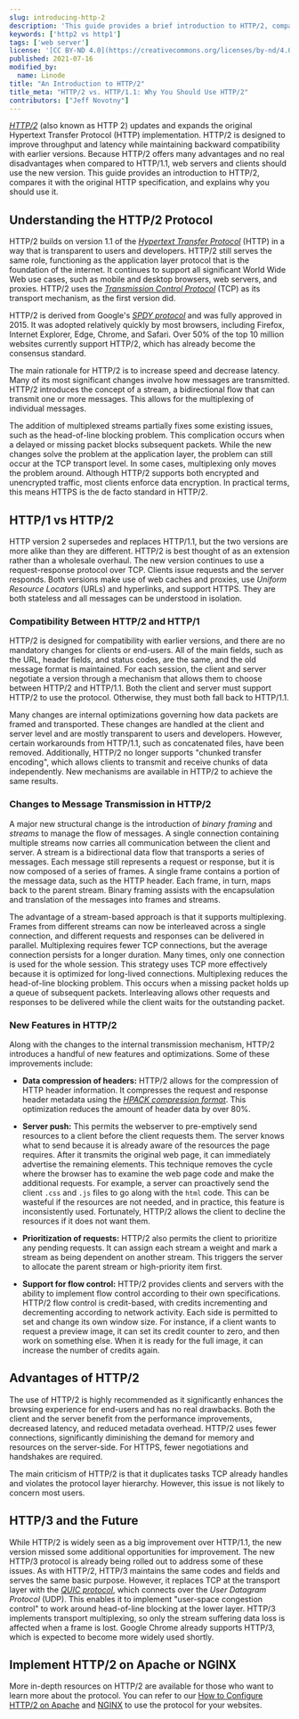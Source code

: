 ```yaml
---
slug: introducing-http-2
description: 'This guide provides a brief introduction to HTTP/2, compares it with the original HTTP specification, and explains why you should use it.'
keywords: ['http2 vs http1']
tags: ['web server']
license: '[CC BY-ND 4.0](https://creativecommons.org/licenses/by-nd/4.0)'
published: 2021-07-16
modified_by:
  name: Linode
title: "An Introduction to HTTP/2"
title_meta: "HTTP/2 vs. HTTP/1.1: Why You Should Use HTTP/2"
contributors: ["Jeff Novotny"]
---
```


[*HTTP/2*](https://en.wikipedia.org/wiki/HTTP/2) (also known as HTTP 2) updates and expands the original Hypertext Transfer Protocol (HTTP) implementation. HTTP/2 is designed to improve throughput and latency while maintaining backward compatibility with earlier versions. Because HTTP/2 offers many advantages and no real disadvantages when compared to HTTP/1.1, web servers and clients should use the new version. This guide provides an introduction to HTTP/2, compares it with the original HTTP specification, and explains why you should use it.

## Understanding the HTTP/2 Protocol

HTTP/2 builds on version 1.1 of the [*Hypertext Transfer Protocol*](https://en.wikipedia.org/wiki/Hypertext_Transfer_Protocol) (HTTP) in a way that is transparent to users and developers. HTTP/2 still serves the same role, functioning as the application layer protocol that is the foundation of the internet. It continues to support all significant World Wide Web use cases, such as mobile and desktop browsers, web servers, and proxies. HTTP/2 uses the [*Transmission Control Protocol*](https://en.wikipedia.org/wiki/Transmission_Control_Protocol) (TCP) as its transport mechanism, as the first version did.

HTTP/2 is derived from Google's [*SPDY protocol*](https://en.wikipedia.org/wiki/SPDY) and was fully approved in 2015. It was adopted relatively quickly by most browsers, including Firefox, Internet Explorer, Edge, Chrome, and Safari. Over 50% of the top 10 million websites currently support HTTP/2, which has already become the consensus standard.

The main rationale for HTTP/2 is to increase speed and decrease latency. Many of its most significant changes involve how messages are transmitted. HTTP/2 introduces the concept of a stream, a bidirectional flow that can transmit one or more messages. This allows for the multiplexing of individual messages.

The addition of multiplexed streams partially fixes some existing issues, such as the head-of-line blocking problem. This complication occurs when a delayed or missing packet blocks subsequent packets. While the new changes solve the problem at the application layer, the problem can still occur at the TCP transport level. In some cases, multiplexing only moves the problem around. Although HTTP/2 supports both encrypted and unencrypted traffic, most clients enforce data encryption. In practical terms, this means HTTPS is the de facto standard in HTTP/2.

## HTTP/1 vs HTTP/2

HTTP version 2 supersedes and replaces HTTP/1.1, but the two versions are more alike than they are different. HTTP/2 is best thought of as an extension rather than a wholesale overhaul. The new version continues to use a request-response protocol over TCP. Clients issue requests and the server responds. Both versions make use of web caches and proxies, use *Uniform Resource Locators* (URLs) and hyperlinks, and support HTTPS. They are both stateless and all messages can be understood in isolation.

### Compatibility Between HTTP/2 and HTTP/1

HTTP/2 is designed for compatibility with earlier versions, and there are no mandatory changes for clients or end-users. All of the main fields, such as the URL, header fields, and status codes, are the same, and the old message format is maintained. For each session, the client and server negotiate a version through a mechanism that allows them to choose between HTTP/2 and HTTP/1.1. Both the client and server must support HTTP/2 to use the protocol. Otherwise, they must both fall back to HTTP/1.1.

Many changes are internal optimizations governing how data packets are framed and transported. These changes are handled at the client and server level and are mostly transparent to users and developers. However, certain workarounds from HTTP/1.1, such as concatenated files, have been removed. Additionally, HTTP/2 no longer supports "chunked transfer encoding", which allows clients to transmit and receive chunks of data independently. New mechanisms are available in HTTP/2 to achieve the same results.

### Changes to Message Transmission in HTTP/2

A major new structural change is the introduction of *binary framing* and *streams* to manage the flow of messages. A single connection containing multiple streams now carries all communication between the client and server. A stream is a bidirectional data flow that transports a series of messages. Each message still represents a request or response, but it is now composed of a series of frames. A single frame contains a portion of the message data, such as the HTTP header. Each frame, in turn, maps back to the parent stream. Binary framing assists with the encapsulation and translation of the messages into frames and streams.

The advantage of a stream-based approach is that it supports multiplexing. Frames from different streams can now be interleaved across a single connection, and different requests and responses can be delivered in parallel. Multiplexing requires fewer TCP connections, but the average connection persists for a longer duration. Many times, only one connection is used for the whole session. This strategy uses TCP more effectively because it is optimized for long-lived connections. Multiplexing reduces the head-of-line blocking problem. This occurs when a missing packet holds up a queue of subsequent packets. Interleaving allows other requests and responses to be delivered while the client waits for the outstanding packet.

### New Features in HTTP/2

Along with the changes to the internal transmission mechanism, HTTP/2 introduces a handful of new features and optimizations. Some of these improvements include:

- **Data compression of headers:** HTTP/2 allows for the compression of HTTP header information. It compresses the request and response header metadata using the [*HPACK compression format*](https://tools.ietf.org/html/draft-ietf-httpbis-header-compression-12). This optimization reduces the amount of header data by over 80%.

- **Server push:** This permits the webserver to pre-emptively send resources to a client before the client requests them. The server knows what to send because it is already aware of the resources the page requires. After it transmits the original web page, it can immediately advertise the remaining elements. This technique removes the cycle where the browser has to examine the web page code and make the additional requests. For example, a server can proactively send the client `.css` and `.js` files to go along with the `html` code. This can be wasteful if the resources are not needed, and in practice, this feature is inconsistently used. Fortunately, HTTP/2 allows the client to decline the resources if it does not want them.

- **Prioritization of requests:** HTTP/2 also permits the client to prioritize any pending requests. It can assign each stream a weight and mark a stream as being dependent on another stream. This triggers the server to allocate the parent stream or high-priority item first.

- **Support for flow control:** HTTP/2 provides clients and servers with the ability to implement flow control according to their own specifications. HTTP/2 flow control is credit-based, with credits incrementing and decrementing according to network activity. Each side is permitted to set and change its own window size. For instance, if a client wants to request a preview image, it can set its credit counter to zero, and then work on something else. When it is ready for the full image, it can increase the number of credits again.

## Advantages of HTTP/2

The use of HTTP/2 is highly recommended as it significantly enhances the browsing experience for end-users and has no real drawbacks. Both the client and the server benefit from the performance improvements, decreased latency, and reduced metadata overhead. HTTP/2 uses fewer connections, significantly diminishing the demand for memory and resources on the server-side. For HTTPS, fewer negotiations and handshakes are required.

The main criticism of HTTP/2 is that it duplicates tasks TCP already handles and violates the protocol layer hierarchy. However, this issue is not likely to concern most users.

## HTTP/3 and the Future

While HTTP/2 is widely seen as a big improvement over HTTP/1.1, the new version missed some additional opportunities for improvement. The new HTTP/3 protocol is already being rolled out to address some of these issues. As with HTTP/2, HTTP/3 maintains the same codes and fields and serves the same basic purpose. However, it replaces TCP at the transport layer with the [*QUIC protocol*](https://en.wikipedia.org/wiki/QUIC), which connects over the *User Datagram Protocol* (UDP). This enables it to implement "user-space congestion control" to work around head-of-line blocking at the lower layer. HTTP/3 implements transport multiplexing, so only the stream suffering data loss is affected when a frame is lost. Google Chrome already supports HTTP/3, which is expected to become more widely used shortly.

## Implement HTTP/2 on Apache or NGINX

More in-depth resources on HTTP/2 are available for those who want to learn more about the protocol. You can refer to our [How to Configure HTTP/2 on Apache](/docs/guides/how-to-configure-http-2-on-apache) and [NGINX](/docs/guides/how-to-configure-http-2-on-nginx) to use the protocol for your websites.


